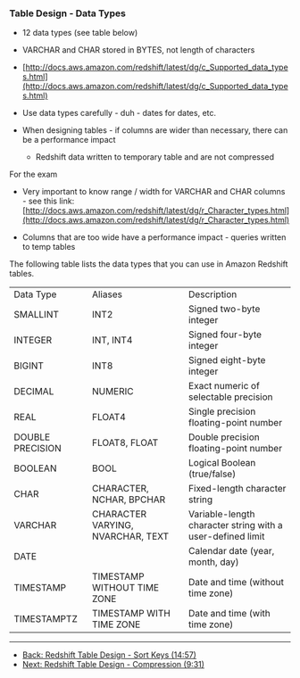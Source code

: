 ### Table Design - Data Types

* 12 data types (see table below)

* VARCHAR and CHAR stored in BYTES, not length of characters

* [http://docs.aws.amazon.com/redshift/latest/dg/c_Supported_data_types.html](http://docs.aws.amazon.com/redshift/latest/dg/c_Supported_data_types.html)

* Use data types carefully - duh - dates for dates, etc.

* When designing tables - if columns are wider than necessary, there can be a performance impact

    * Redshift data written to temporary table and are not compressed

For the exam

* Very important to know range / width for VARCHAR and CHAR columns - see this link: [http://docs.aws.amazon.com/redshift/latest/dg/r_Character_types.html](http://docs.aws.amazon.com/redshift/latest/dg/r_Character_types.html)

*  Columns that are too wide have a performance impact - queries written to temp tables

The following table lists the data types that you can use in Amazon Redshift tables. 

<table>
  <tr>
    <td>Data Type </td>
    <td>Aliases </td>
    <td>Description </td>
  </tr>
  <tr>
    <td>SMALLINT </td>
    <td>INT2 </td>
    <td>Signed two-byte integer </td>
  </tr>
  <tr>
    <td>INTEGER </td>
    <td>INT, INT4 </td>
    <td>Signed four-byte integer </td>
  </tr>
  <tr>
    <td>BIGINT </td>
    <td>INT8 </td>
    <td>Signed eight-byte integer </td>
  </tr>
  <tr>
    <td>DECIMAL </td>
    <td>NUMERIC </td>
    <td>Exact numeric of selectable precision </td>
  </tr>
  <tr>
    <td>REAL </td>
    <td>FLOAT4 </td>
    <td>Single precision floating-point number </td>
  </tr>
  <tr>
    <td>DOUBLE PRECISION </td>
    <td>FLOAT8, FLOAT</td>
    <td>Double precision floating-point number </td>
  </tr>
  <tr>
    <td>BOOLEAN </td>
    <td>BOOL </td>
    <td>Logical Boolean (true/false) </td>
  </tr>
  <tr>
    <td>CHAR </td>
    <td>CHARACTER, NCHAR, BPCHAR</td>
    <td>Fixed-length character string </td>
  </tr>
  <tr>
    <td>VARCHAR </td>
    <td>CHARACTER VARYING, NVARCHAR, TEXT </td>
    <td>Variable-length character string with a user-defined limit </td>
  </tr>
  <tr>
    <td>DATE </td>
    <td></td>
    <td>Calendar date (year, month, day) </td>
  </tr>
  <tr>
    <td>TIMESTAMP </td>
    <td>TIMESTAMP WITHOUT TIME ZONE</td>
    <td>Date and time (without time zone) </td>
  </tr>
  <tr>
    <td>TIMESTAMPTZ</td>
    <td>TIMESTAMP WITH TIME ZONE</td>
    <td>Date and time (with time zone) </td>
  </tr>
</table>


---

* [Back: Redshift Table Design - Sort Keys (14:57)](Redshift_Table_Design_Sort_Keys.md)
* [Next: Redshift Table Design - Compression (9:31)](Redshift_Table_Design_Compression.md)
